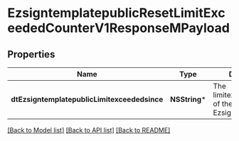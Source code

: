 # EzsigntemplatepublicResetLimitExceededCounterV1ResponseMPayload

## Properties
Name | Type | Description | Notes
------------ | ------------- | ------------- | -------------
**dtEzsigntemplatepublicLimitexceededsince** | **NSString*** | The limitexceededsince of the Ezsigntemplatepublic | 

[[Back to Model list]](../README.md#documentation-for-models) [[Back to API list]](../README.md#documentation-for-api-endpoints) [[Back to README]](../README.md)


